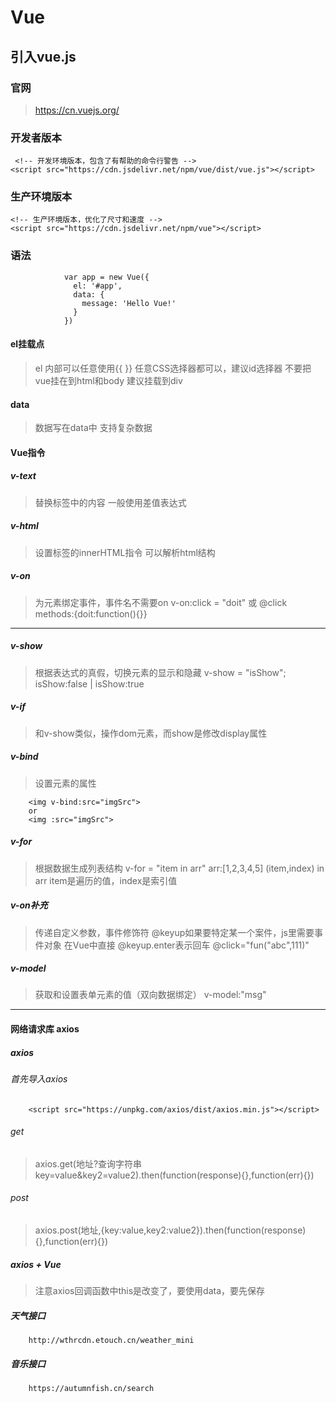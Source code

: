 # Vue
##  引入vue.js
### 官网
> https://cn.vuejs.org/
### 开发者版本
```
 <!-- 开发环境版本，包含了有帮助的命令行警告 -->
<script src="https://cdn.jsdelivr.net/npm/vue/dist/vue.js"></script>
```

### 生产环境版本
```
<!-- 生产环境版本，优化了尺寸和速度 -->
<script src="https://cdn.jsdelivr.net/npm/vue"></script>
```

### 语法
```     
            var app = new Vue({
              el: '#app',
              data: {
                message: 'Hello Vue!'
              }
            })
```
#### el挂载点
> el 内部可以任意使用{{ }} 
> 任意CSS选择器都可以，建议id选择器
> 不要把vue挂在到html和body
> 建议挂载到div

#### data
> 数据写在data中
> 支持复杂数据

#### Vue指令
##### v-text
> 替换标签中的内容
> 一般使用差值表达式

##### v-html
> 设置标签的innerHTML指令
> 可以解析html结构

##### v-on
> 为元素绑定事件，事件名不需要on
> v-on:click = "doit" 或 @click
> methods:{doit:function(){}}

***
##### v-show
> 根据表达式的真假，切换元素的显示和隐藏
> v-show = "isShow";
> isShow:false | isShow:true

##### v-if 
> 和v-show类似，操作dom元素，而show是修改display属性

##### v-bind
> 设置元素的属性 
```
	<img v-bind:src="imgSrc">		
	or
	<img :src="imgSrc">

```

##### v-for
> 根据数据生成列表结构
> v-for = "item in arr"
> arr:[1,2,3,4,5]
> (item,index) in arr 
> item是遍历的值，index是索引值

##### v-on补充
> 传递自定义参数，事件修饰符
> @keyup如果要特定某一个案件，js里需要事件对象
> 在Vue中直接 @keyup.enter表示回车
> @click="fun("abc",111)"

##### v-model
> 获取和设置表单元素的值（双向数据绑定）
> v-model:"msg" 




* * *

#### 网络请求库 axios
##### axios

######  首先导入axios
```
	<script src="https://unpkg.com/axios/dist/axios.min.js"></script>
```

###### get
> axios.get(地址?查询字符串key=value&key2=value2).then(function(response){},function(err){})

###### post 
> axios.post(地址,{key:value,key2:value2}).then(function(response){},function(err){})

##### axios + Vue
> 注意axios回调函数中this是改变了，要使用data，要先保存

##### 天气接口
```
    http://wthrcdn.etouch.cn/weather_mini
```

##### 音乐接口
```
    https://autumnfish.cn/search
```









